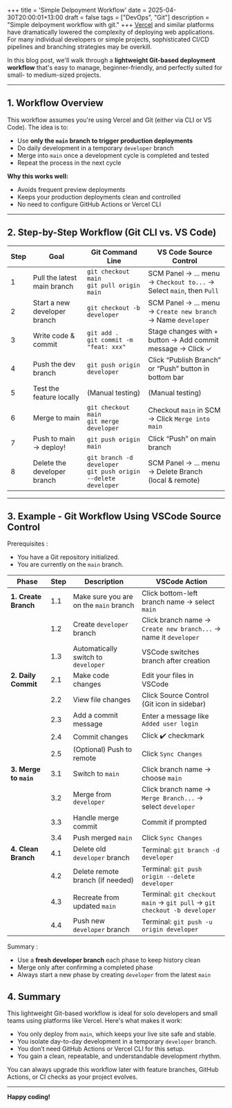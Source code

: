 +++
title = 'Simple Delpoyment Workflow'
date = 2025-04-30T20:00:01+13:00
draft = false
tags = ["DevOps", "Git"]
description = "Simple delpoyment workflow with git."
+++
[Vercel](https://vercel.com/) and similar platforms have dramatically lowered the complexity of deploying web applications. For many individual developers or simple projects, sophisticated CI/CD pipelines and branching strategies may be overkill.

In this blog post, we'll walk through a **lightweight Git-based deployment workflow** that's easy to manage, beginner-friendly, and perfectly suited for small- to medium-sized projects.

---

##  1. Workflow Overview

This workflow assumes you're using Vercel and Git (either via CLI or VS Code). The idea is to:

- Use **only the `main` branch to trigger production deployments**
- Do daily development in a temporary `developer` branch
- Merge into `main` once a development cycle is completed and tested
- Repeat the process in the next cycle

**Why this works well:**

- Avoids frequent preview deployments
- Keeps your production deployments clean and controlled
- No need to configure GitHub Actions or Vercel CLI

---

##  2. Step-by-Step Workflow (Git CLI vs. VS Code)

| Step | Goal                         | Git Command Line                                          | VS Code Source Control                                     |
|------|------------------------------|-----------------------------------------------------------|------------------------------------------------------------|
| 1    | Pull the latest main branch  | `git checkout main`<br>`git pull origin main`            | SCM Panel → ... menu → `Checkout to...` → Select `main`, then `Pull` |
| 2    | Start a new developer branch | `git checkout -b developer`                               | SCM Panel → ... menu → `Create new branch` → Name `developer` |
| 3    | Write code & commit          | `git add .`<br>`git commit -m "feat: xxx"`                | Stage changes with `+` button → Add commit message → Click ✓ |
| 4    | Push the dev branch          | `git push origin developer`                               | Click “Publish Branch” or “Push” button in bottom bar      |
| 5    | Test the feature locally     | (Manual testing)                                          | (Manual testing)                                           |
| 6    | Merge to main                | `git checkout main`<br>`git merge developer`              | Checkout `main` in SCM → Click `Merge into main`           |
| 7    | Push to main → deploy!       | `git push origin main`                                    | Click “Push” on main branch                                |
| 8    | Delete the developer branch  | `git branch -d developer`<br>`git push origin --delete developer` | SCM Panel → ... menu → Delete Branch (local & remote)     |

---


## 3. Example - Git Workflow Using VSCode Source Control
Prerequisites :  
- You have a Git repository initialized.
- You are currently on the `main` branch.

| Phase | Step | Description | VSCode Action |
|-------|------|-------------|----------------|
| **1. Create Branch** | 1.1 | Make sure you are on the `main` branch | Click bottom-left branch name → select `main` |
|                       | 1.2 | Create `developer` branch | Click branch name → `Create new branch...` → name it `developer` |
|                       | 1.3 | Automatically switch to `developer` | VSCode switches branch after creation |
| **2. Daily Commit**   | 2.1 | Make code changes | Edit your files in VSCode |
|                       | 2.2 | View file changes | Click Source Control (Git icon in sidebar) |
|                       | 2.3 | Add a commit message | Enter a message like `Added user login` |
|                       | 2.4 | Commit changes | Click ✔️ checkmark |
|                       | 2.5 | (Optional) Push to remote | Click `Sync Changes` |
| **3. Merge to `main`**| 3.1 | Switch to `main` | Click branch name → choose `main` |
|                       | 3.2 | Merge from `developer` | Click branch name → `Merge Branch...` → select `developer` |
|                       | 3.3 | Handle merge commit | Commit if prompted |
|                       | 3.4 | Push merged `main` | Click `Sync Changes` |
| **4. Clean Branch**   | 4.1 | Delete old `developer` branch | Terminal: `git branch -d developer` |
|                       | 4.2 | Delete remote branch (if needed) | Terminal: `git push origin --delete developer` |
|                       | 4.3 | Recreate from updated `main` | Terminal: `git checkout main` → `git pull` → `git checkout -b developer` |
|                       | 4.4 | Push new `developer` branch | Terminal: `git push -u origin developer` |

Summary :  

- Use a **fresh developer branch** each phase to keep history clean
- Merge only after confirming a completed phase
- Always start a new phase by creating `developer` from the latest `main`

##  4. Summary

This lightweight Git-based workflow is ideal for solo developers and small teams using platforms like Vercel. Here's what makes it work:

- You only deploy from `main`, which keeps your live site safe and stable.
- You isolate day-to-day development in a temporary `developer` branch.
- You don’t need GitHub Actions or Vercel CLI for this setup.
- You gain a clean, repeatable, and understandable development rhythm.

You can always upgrade this workflow later with feature branches, GitHub Actions, or CI checks as your project evolves.

---

**Happy coding!** 
